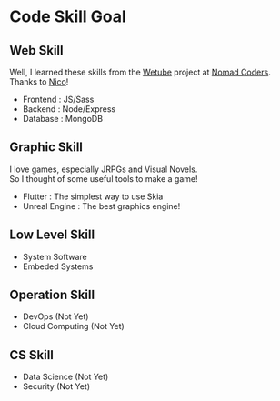 # Code Skill Goal

## Web Skill

Well, I learned these skills from the [Wetube](https://github.com/YuruCoder/wetube) project at [Nomad Coders](https://nomadcoders.co/wetube). <br>
Thanks to [Nico](https://github.com/serranoarevalo)!

- Frontend : JS/Sass
- Backend : Node/Express
- Database : MongoDB

## Graphic Skill

I love games, especially JRPGs and Visual Novels. <br>
So I thought of some useful tools to make a game!

- Flutter : The simplest way to use Skia
- Unreal Engine : The best graphics engine!

## Low Level Skill

- System Software
- Embeded Systems

## Operation Skill

- DevOps (Not Yet)
- Cloud Computing (Not Yet)

## CS Skill

- Data Science (Not Yet)
- Security (Not Yet)
